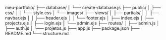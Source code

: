 meu-portfolio/
├── database/
│   └── create-database.js
├── public/
│   ├── css/
│   │   └── style.css
│   └── images/
├── views/
│   ├── partials/
│   │   ├── navbar.ejs
│   │   ├── header.ejs
│   │   └── footer.ejs
│   ├── index.ejs
│   ├── projects.ejs
│   ├── login.ejs
│   └── admin.ejs
├── routes/
│   ├── admin.js
│   ├── auth.js
│   └── projetos.js
├── app.js
├── package.json
├── README.md
└── structure.md